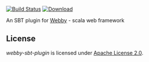 [![Build Status](https://travis-ci.org/citrum/webby-sbt-plugin.svg?branch=master)](https://travis-ci.org/citrum/webby-sbt-plugin)
[![Download](https://api.bintray.com/packages/citrum/sbt-plugins/webby-sbt-plugin/images/download.svg)](https://bintray.com/citrum/sbt-plugins/webby-sbt-plugin/_latestVersion)

An SBT plugin for [Webby] - scala web framework

## License

_webby-sbt-plugin_ is licensed under [Apache License 2.0].

  [Webby]: https://github.com/citrum/webby
  [Apache License 2.0]: http://www.apache.org/licenses/LICENSE-2.0
